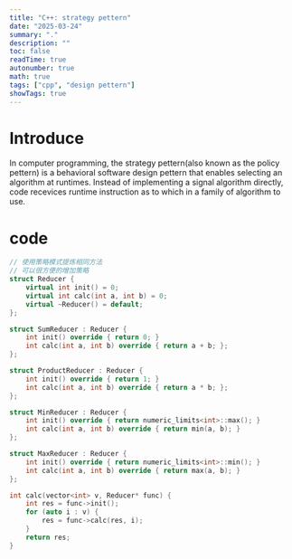 ```yaml
---
title: "C++: strategy pettern"
date: "2025-03-24"
summary: "."
description: ""
toc: false
readTime: true
autonumber: true
math: true
tags: ["cpp", "design pettern"]
showTags: true
---
```


# Introduce

In computer programming, the strategy pettern(also known as the policy pettern) is a behavioral software design pettern that enables selecting an algorithm at runtimes. Instead of implementing a signal algorithm directly, code recevices runtime instruction as to which in a family of algorithm to use.


# code 

```cpp
// 使用策略模式提炼相同方法
// 可以很方便的增加策略
struct Reducer {
    virtual int init() = 0;
    virtual int calc(int a, int b) = 0;
    virtual ~Reducer() = default;
};

struct SumReducer : Reducer {
    int init() override { return 0; }
    int calc(int a, int b) override { return a + b; };
};

struct ProductReducer : Reducer {
    int init() override { return 1; }
    int calc(int a, int b) override { return a * b; };
};

struct MinReducer : Reducer {
    int init() override { return numeric_limits<int>::max(); }
    int calc(int a, int b) override { return min(a, b); }
};

struct MaxReducer : Reducer {
    int init() override { return numeric_limits<int>::min(); }
    int calc(int a, int b) override { return max(a, b); }
};

int calc(vector<int> v, Reducer* func) {
    int res = func->init();
    for (auto i : v) {
        res = func->calc(res, i);
    }
    return res;
}
```